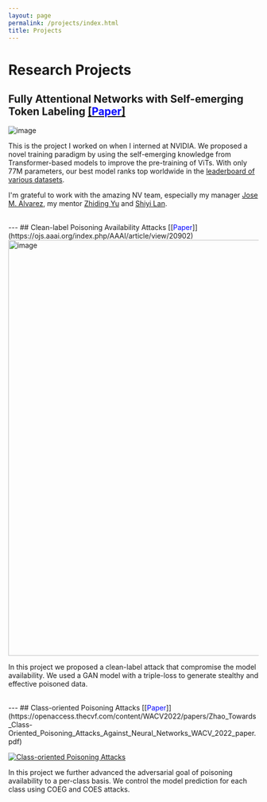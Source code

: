 ```yaml
---
layout: page
permalink: /projects/index.html
title: Projects
---
```


# Research Projects
## Fully Attentional Networks with Self-emerging Token Labeling [[<font color=Blue>Paper</font>]](https://openaccess.thecvf.com/content/ICCV2023/papers/Zhao_Fully_Attentional_Networks_with_Self-emerging_Token_Labeling_ICCV_2023_paper.pdf)

![image](https://github.com/bxz9200/bxz9200.github.io/assets/36553004/5e5c5196-bed8-433e-ac5d-8ba44af5812b)

This is the project I worked on when I interned at NVIDIA. We proposed a novel training paradigm by using the self-emerging knowledge from Transformer-based models to improve the pre-training of ViTs. With only 77M parameters, our best model ranks top worldwide in the [leaderboard of various datasets](https://paperswithcode.com/paper/fully-attentional-networks-with-self-emerging#:~:text=Recent%20studies%20indicate%20that%20Vision,of%2Dthe%2Dart%20robustness.). 

I'm grateful to work with the amazing NV team, especially my manager [Jose M. Alvarez](https://alvarezlopezjosem.github.io/), my mentor [Zhiding Yu](https://chrisding.github.io/) and [Shiyi Lan](https://voidrank.github.io/).

<br>
---
## Clean-label Poisoning Availability Attacks [[<font color=Blue>Paper</font>]](https://ojs.aaai.org/index.php/AAAI/article/view/20902)

<img width="836" alt="image" src="https://github.com/bxz9200/bxz9200.github.io/assets/36553004/e8adf045-04cd-413e-a1b0-f2525975d6c4">

In this project we proposed a clean-label attack that compromise the model availability. We used a GAN model with a triple-loss to generate stealthy and effective poisoned data.

<br>
---
## Class-oriented Poisoning Attacks [[<font color=Blue>Paper</font>]](https://openaccess.thecvf.com/content/WACV2022/papers/Zhao_Towards_Class-Oriented_Poisoning_Attacks_Against_Neural_Networks_WACV_2022_paper.pdf)

[![Class-oriented Poisoning Attacks](https://img.youtube.com/vi/BFeutstPusk/0.jpg)](https://youtu.be/BFeutstPusk)

In this project we further advanced the adversarial goal of poisoning availability to a per-class basis. We control the model prediction for each class using COEG and COES attacks. 

